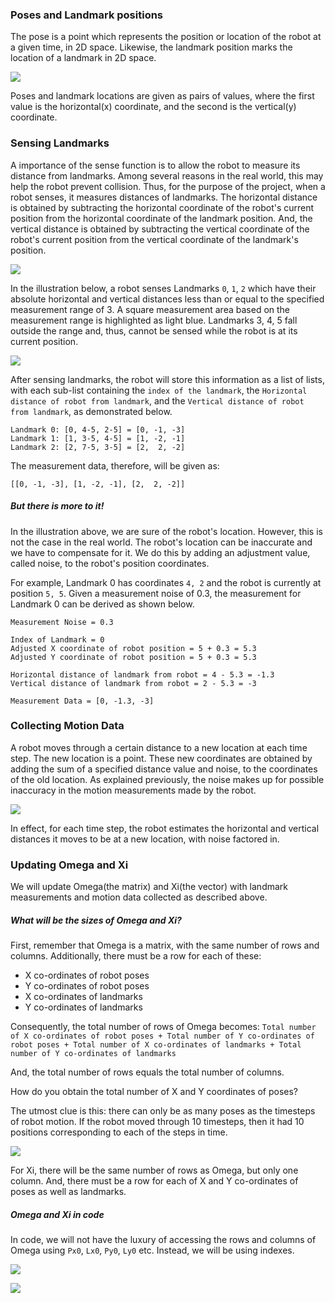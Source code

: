 ### Poses and Landmark positions

The pose is a point which represents the position or location of the robot at a given time, in 2D space. Likewise, the landmark position marks the location of a landmark in 2D space.

![](imgs/pose_lpos1.png)

Poses and landmark locations are given as pairs of values, where the first value is the horizontal(x) coordinate, and the second is the vertical(y) coordinate.


### Sensing Landmarks

A importance of the sense function is to allow the robot to measure its distance from landmarks. Among several reasons in the real world, this may help the robot prevent collision.
Thus, for the purpose of the project, when a robot senses, it measures distances of landmarks. The horizontal distance is obtained by subtracting the horizontal coordinate of the robot's current position from the horizontal coordinate of the landmark position. And, the vertical 
distance is obtained by subtracting the vertical coordinate of the robot's current position from the vertical coordinate of the landmark's position.

![](imgs/sense1.png)

In the illustration below, a robot senses Landmarks `0`, `1`, `2` which have their absolute horizontal and vertical distances less than or equal to the
specified measurement range of 3. A square measurement area based on the measurement range is highlighted as light blue. Landmarks 3, 4, 5 fall outside the range and, thus, cannot be sensed while the robot is at its current position.

![](imgs/sense2.png)

After sensing landmarks, the robot will store this information as a list of lists, with each
sub-list containing the `index of the landmark`, the `Horizontal distance of robot from landmark`, and 
the `Vertical distance of robot from landmark`, as demonstrated below.

```
Landmark 0: [0, 4-5, 2-5] = [0, -1, -3]
Landmark 1: [1, 3-5, 4-5] = [1, -2, -1]
Landmark 2: [2, 7-5, 3-5] = [2,  2, -2]
```

The measurement data, therefore, will be given as:
```
[[0, -1, -3], [1, -2, -1], [2,  2, -2]]
```

##### But there is more to it!

In the illustration above, we are sure of the robot's location. However, this is not the case in the real world. The robot's location can be inaccurate and we have to compensate for it.
We do this by adding an adjustment value, called noise, to the robot's position coordinates.

For example, Landmark 0 has coordinates `4, 2` and the robot is currently at position `5, 5`. Given a measurement noise of 0.3, the measurement for Landmark 0 can be derived as shown below.

```
Measurement Noise = 0.3

Index of Landmark = 0
Adjusted X coordinate of robot position = 5 + 0.3 = 5.3
Adjusted Y coordinate of robot position = 5 + 0.3 = 5.3

Horizontal distance of landmark from robot = 4 - 5.3 = -1.3
Vertical distance of landmark from robot = 2 - 5.3 = -3

Measurement Data = [0, -1.3, -3]
```

### Collecting Motion Data

A robot moves through a certain distance to a new
location at each time step. The new location is a point. 
These new coordinates are obtained by adding the sum 
of a specified distance value and noise, to the coordinates of the old location. As explained
previously, the noise makes up for possible 
inaccuracy in the motion measurements 
made by the robot.

![](imgs/motion1.png)

In effect, for each time step, the robot estimates the
horizontal and vertical distances it moves to be at a
new location, with noise factored in.

### Updating Omega and Xi

We will update Omega(the matrix) and Xi(the vector) with landmark measurements and motion data collected as described above. 

##### What will be the sizes of Omega and Xi?

First, remember that Omega is a matrix, with the same number of rows and columns. Additionally, there must be a row for each of these:

+ X co-ordinates of robot poses
+ Y co-ordinates of robot poses
+ X co-ordinates of landmarks
+ Y co-ordinates of landmarks

Consequently, the total number of rows of Omega becomes:
`Total number of X co-ordinates of robot poses + Total number of Y co-ordinates of robot poses + Total number of X co-ordinates of landmarks + Total number of Y co-ordinates of landmarks`

And, the total number of rows equals the total number of columns.

How do you obtain the total number of X and Y coordinates of poses?

The utmost clue is this: there can only be as many poses as the timesteps of robot motion. If the robot moved through 10 timesteps, then it had 10 positions corresponding to each of the steps in time.

![](imgs/omega_xi_size.png)

For Xi, there will be the same number of rows as Omega, but only one column. And, there must be a row for each of X and Y co-ordinates of poses as well as landmarks.

##### Omega and Xi in code 

In code, we will not have the luxury of accessing the rows and columns of Omega using `Px0`, `Lx0`, `Py0`, `Ly0` etc. Instead, we will be using indexes. 

![](imgs/omega_xi_size2.png)

![](imgs/omega_xi_size3.png)



